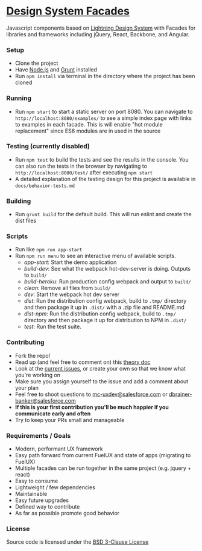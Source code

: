 # [Design System Facades](http://design-system-facades.herokuapp.com/)
Javascript components based on [Lightning Design System](https://www.lightningdesignsystem.com/) with Facades for libraries and frameworks including jQuery, React, Backbone, and Angular.

### Setup
* Clone the project
* Have [Node.js](https://nodejs.org/) and [Grunt](http://gruntjs.com/) installed
* Run `npm install` via terminal in the directory where the project has been cloned

### Running
* Run `npm start` to start a static server on port 8080. You can navigate to `http://localhost:8080/examples/` to see a simple index page with links to examples in each facade. This is will enable "hot module replacement" since ES6 modules are in used in the source

### Testing (currently disabled)
* Run `npm test` to build the tests and see the results in the console. You can also run the tests in the browser by navigating to `http://localhost:8080/test/` after executing `npm start`
* A detailed explanation of the testing design for this project is available in `docs/behavior-tests.md`

### Building
* Run `grunt build` for the default build. This will run eslint and create the dist files

### Scripts
* Run like `npm run app-start`
* Run `npm run menu` to see an interactive menu of available scripts.
  - *app-start*: Start the demo application
  - *build-dev*: See what the webpack hot-dev-server is doing. Outputs to `build/`
  - *build-heroku*: Run production config webpack and output to `build/`
  - *clean*: Remove all files from `build/`
  - *dev*: Start the webpack hot dev server
  - *dist*: Run the distribution config webpack, build to `.tmp/` directory and then package it up in `.dist/` with a .zip file and README.md
  - *dist-npm*: Run the distribution config webpack, build to `.tmp/` directory and then package it up for distribution to NPM in `.dist/`
  - *test*: Run the test suite.


### Contributing
* Fork the repo!
* Read up (and feel free to comment on) this [theory doc](https://docs.google.com/a/salesforce.com/document/d/1w8sy0Eex8nwsQ0vx_MUysIL8alOfOCXWfuq19Ikbky8/edit?usp=sharing)
* Look at the [current issues](https://github.com/salesforce-ux/design-system-facades/issues?q=is%3Aopen+is%3Aissue+label%3A%22help+wanted%22), or create your own so that we know what you're working on
* Make sure you assign yourself to the issue and add a comment about your plan
* Feel free to shoot questions to mc-uxdev@salesforce.com or dbrainer-banker@salesforce.com
* **If this is your first contribution you'll be much happier if you communicate early and often**
* Try to keep your PRs small and manageable

### Requirements / Goals
* Modern, performant UX framework
* Easy path forward from current FuelUX and state of apps (migrating to FuelUX)
* Multiple facades can be run together in the same project (e.g. jquery + react)
* Easy to consume
* Lightweight / few dependencies
* Maintainable
* Easy future upgrades
* Defined way to contribute
* As far as possible promote good behavior

### License
Source code is licensed under the [BSD 3-Clause License](LICENSE)
